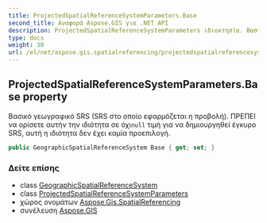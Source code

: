 ```yaml
---
title: ProjectedSpatialReferenceSystemParameters.Base
second_title: Αναφορά Aspose.GIS για .NET API
description: ProjectedSpatialReferenceSystemParameters ιδιοκτησία. Βασικό γεωγραφικό SRS SRS στο οποίο εφαρμόζεται η προβολή. ΠΡΕΠΕΙ να ορίσετε αυτήν την ιδιότητα σε όχιnull τιμή για να δημιουργηθεί έγκυρο SRS αυτή η ιδιότητα δεν έχει καμία προεπιλογή.
type: docs
weight: 30
url: /el/net/aspose.gis.spatialreferencing/projectedspatialreferencesystemparameters/base/
---
```

## ProjectedSpatialReferenceSystemParameters.Base property

Βασικό γεωγραφικό SRS (SRS στο οποίο εφαρμόζεται η προβολή). ΠΡΕΠΕΙ να ορίσετε αυτήν την ιδιότητα σε όχι`null` τιμή για να δημιουργηθεί έγκυρο SRS, αυτή η ιδιότητα δεν έχει καμία προεπιλογή.

```csharp
public GeographicSpatialReferenceSystem Base { get; set; }
```

### Δείτε επίσης

* class [GeographicSpatialReferenceSystem](../../geographicspatialreferencesystem/)
* class [ProjectedSpatialReferenceSystemParameters](../)
* χώρος ονομάτων [Aspose.Gis.SpatialReferencing](../../projectedspatialreferencesystemparameters/)
* συνέλευση [Aspose.GIS](../../../)


